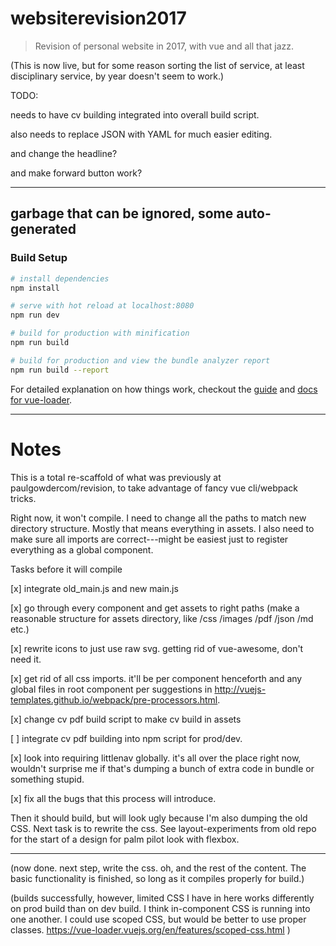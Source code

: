 # websiterevision2017

> Revision of personal website in 2017, with vue and all that jazz.


(This is now live, but for some reason sorting the list of service, at least disciplinary service, by year doesn't seem to work.)


TODO: 

needs to have cv building integrated into overall build script.

also needs to replace JSON with YAML for much easier editing.

and change the headline?

and make forward button work?

---- 

## garbage that can be ignored, some auto-generated

### Build Setup

``` bash
# install dependencies
npm install

# serve with hot reload at localhost:8080
npm run dev

# build for production with minification
npm run build

# build for production and view the bundle analyzer report
npm run build --report
```

For detailed explanation on how things work, checkout the [guide](http://vuejs-templates.github.io/webpack/) and [docs for vue-loader](http://vuejs.github.io/vue-loader).

----

# Notes

This is a total re-scaffold of what was previously at paulgowdercom/revision, to take advantage of fancy vue cli/webpack tricks. 

Right now, it won't compile.  I need to change all the paths to match new directory structure. Mostly that means everything in assets.  I also need to make sure all imports are correct---might be easiest just to register everything as a global component.

Tasks before it will compile

[x] integrate old_main.js and new main.js

[x] go through every component and get assets to right paths (make a reasonable structure for assets directory, like /css /images /pdf /json /md etc.)

[x] rewrite icons to just use raw svg.  getting rid of vue-awesome, don't need it.

[x] get rid of all css imports.  it'll be per component henceforth and any global files in root component per suggestions in http://vuejs-templates.github.io/webpack/pre-processors.html.

[x] change cv pdf build script to make cv build in assets

[ ] integrate cv pdf building into npm script for prod/dev.

[x] look into requiring littlenav globally.  it's all over the place right now, wouldn't surprise me if that's dumping a bunch of extra code in bundle or something stupid.

[x] fix all the bugs that this process will introduce.

Then it should build, but will look ugly because I'm also dumping the old CSS. Next task is to rewrite the css. See layout-experiments from old repo for the start of a design for palm pilot look with flexbox.

----

(now done.  next step, write the css.  oh, and the rest of the content.  The basic functionality is finished, so long as it compiles properly for build.)

(builds successfully, however, limited CSS I have in here works differently on prod build than on dev build.  I think in-component CSS is running into one another.  I could use scoped CSS, but would be better to use proper classes. https://vue-loader.vuejs.org/en/features/scoped-css.html )
